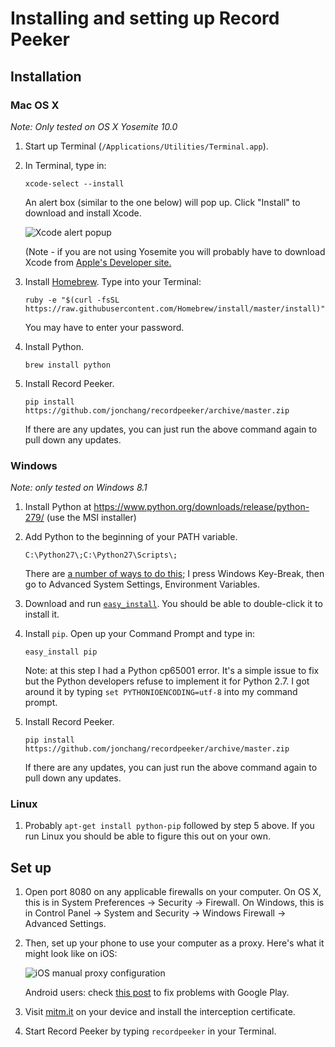# Installing and setting up Record Peeker

## Installation

### Mac OS X

*Note: Only tested on OS X Yosemite 10.0*

1.  Start up Terminal (`/Applications/Utilities/Terminal.app`).

2.  In Terminal, type in:

    ```
    xcode-select --install
    ```

    An alert box (similar to the one below) will pop up. Click "Install" to download and install Xcode.

    ![Xcode alert popup](http://railsapps.github.io/images/installing-mavericks-popup.png)

    (Note - if you are not using Yosemite you will probably have to download Xcode from [Apple's Developer site.](https://developer.apple.com/xcode/)

3.  Install [Homebrew](http://brew.sh/). Type into your Terminal:

    ```
    ruby -e "$(curl -fsSL https://raw.githubusercontent.com/Homebrew/install/master/install)"
    ```

    You may have to enter your password.

4.  Install Python.

    ```
    brew install python
    ```

5.  Install Record Peeker.

    ```
    pip install https://github.com/jonchang/recordpeeker/archive/master.zip
    ```

    If there are any updates, you can just run the above command again to pull down any updates.

### Windows

*Note: only tested on Windows 8.1*

1.  Install Python at https://www.python.org/downloads/release/python-279/ (use the MSI installer)

2.  Add Python to the beginning of your PATH variable.

    ```
    C:\Python27\;C:\Python27\Scripts\;
    ```

    There are [a number of ways to do this](https://www.google.com/search?q=windows+add+to+path); I press Windows Key-Break, then go to Advanced System Settings, Environment Variables.

3.  Download and run [`easy_install`](https://bitbucket.org/pypa/setuptools/raw/bootstrap/ez_setup.py). You should be able to double-click it to install it.

4.  Install `pip`. Open up your Command Prompt and type in:

    ```
    easy_install pip
    ```

    Note: at this step I had a Python cp65001 error. It's a simple issue to fix but the Python developers refuse to implement it for Python 2.7. I got around it by typing `set PYTHONIOENCODING=utf-8` into my command prompt.

5.  Install Record Peeker.

    ```
    pip install https://github.com/jonchang/recordpeeker/archive/master.zip
    ```

    If there are any updates, you can just run the above command again to pull down any updates.

### Linux

1.  Probably `apt-get install python-pip` followed by step 5 above. If you run Linux you should be able to figure this out on your own.

## Set up

1.  Open port 8080 on any applicable firewalls on your computer. On OS X, this is in System Preferences -> Security -> Firewall. On Windows, this is in Control Panel -> System and Security -> Windows Firewall -> Advanced Settings.

2.  Then, set up your phone to use your computer as a proxy. Here's what it might look like on iOS:

    ![iOS manual proxy configuration](https://mitmproxy.org/doc/screenshots/ios-manual.png)

    Android users: check [this post](http://www.reddit.com/r/FFRecordKeeper/comments/34pf5h/record_peeker_now_probably_works_on_windows/cqwxsuh) to fix problems with Google Play.

2. Visit [mitm.it](http://mitm.it) on your device and install the interception certificate.


3. Start Record Peeker by typing `recordpeeker` in your Terminal.
